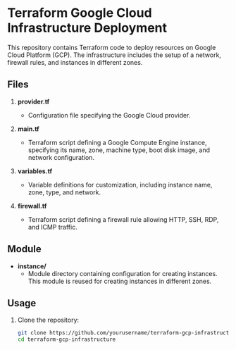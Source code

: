 # Terraform Google Cloud Infrastructure Deployment

This repository contains Terraform code to deploy resources on Google Cloud Platform (GCP). The infrastructure includes the setup of a network, firewall rules, and instances in different zones.

## Files

1. **provider.tf**
   - Configuration file specifying the Google Cloud provider.

2. **main.tf**
   - Terraform script defining a Google Compute Engine instance, specifying its name, zone, machine type, boot disk image, and network configuration.

3. **variables.tf**
   - Variable definitions for customization, including instance name, zone, type, and network.

4. **firewall.tf**
   - Terraform script defining a firewall rule allowing HTTP, SSH, RDP, and ICMP traffic.

## Module

- **instance/**
  - Module directory containing configuration for creating instances. This module is reused for creating instances in different zones.

## Usage

1. Clone the repository:

   ```bash
   git clone https://github.com/yourusername/terraform-gcp-infrastructure.git
   cd terraform-gcp-infrastructure
